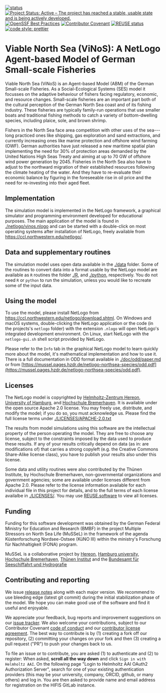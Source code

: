 <!--
SPDX-FileContributor: Carsten Lemmen <carsten.lemmen@hereon.de>
SPDX-FileCopyrightText: 2022-2023 Helmholtz-Zentrum hereon GmbH
SPDX-License-Identifier: CC0-1.0
-->

[![status](https://joss.theoj.org/papers/84a737c77c6d676d0aefbcef8974b138/status.svg)](https://joss.theoj.org/papers/84a737c77c6d676d0aefbcef8974b138)
[![Project Status: Active – The project has reached a stable, usable state and is being actively developed.](https://www.repostatus.org/badges/latest/active.svg)](https://www.repostatus.org/#active)
[![OpenSSF Best Practices](https://bestpractices.coreinfrastructure.org/projects/7240/badge)](https://bestpractices.coreinfrastructure.org/projects/7240)
[![Contributor Covenant](https://img.shields.io/badge/Contributor%20Covenant-2.1-4baaaa.svg)](./doc/contributing/code_of_conduct.md)
[![REUSE status](https://api.reuse.software/badge/github.com/fsfe/reuse-tool)](https://api.reuse.software/info/codebase.helmholtz.cloud/mussel/netlogo-northsea-species)
[![code style: prettier](https://img.shields.io/badge/code_style-prettier-ff69b4.svg?style=flat-square)](https://github.com/prettier/prettier)

<!--  [![Pipeline](https://codebase.helmholtz.cloud/mussel/netlogo-northsea-species/badges/main/pipeline.svg)](https://codebase.helmholtz.cloud/mussel/netlogo-northsea-species/-/pipelines) -->

# Viable North Sea (ViNoS): A NetLogo Agent-based Model of German Small-scale Fisheries

Viable North Sea (ViNoS) is an Agent-based Model (ABM) of the German Small-scale Fisheries. As a Social-Ecological Systems (SES) model it focusses on the adaptive behaviour of fishers facing regulatory, economic, and resource changes. Small-scale fisheries are an important part both of the cultural perception of the German North Sea coast and of its fishing industry. These fisheries are typically family-run operations that use smaller boats and traditional fishing methods to catch a variety of bottom-dwelling species, including plaice, sole, and brown shrimp.

Fishers in the North Sea face area competition with other uses of the sea---long practiced ones like shipping, gas exploration and sand extractions, and currently increasing ones like marine protection and offshore wind farming (OWF). German authorities have just released a new maritime spatial plan implementing the need for 30% of protection areas demanded by the United Nations High Seas Treaty and aiming at up to 70 GW of offshore wind power generation by 2045. Fisheries in the North Sea also have to adjust to the northward migration of their established resources following the climate heating of the water. And they have to re-evaluate their economic balance by figuring in the foreseeable rise in oil price and the need for re-investing into their aged fleet.

## Implementation

The simulation model is implemented in the NetLogo framework, a graphical simulator and programming
environment developed for educational purposes. The main application of the model is found in [./netlogo/vinos.nlogo](./netlogo/vinos.nlogo) and
can be started with a double-click on most operating systems after installation of NetLogo, freely
available from https://ccl.northwestern.edu/netlogo/.

## Data and supplementary routines

The simulation model uses open data available in the [./data](./data) folder. Some of the routines to convert
data into a format usable by the NetLogo model are available as `R` routines the folder [./R](./R), and
[./python](./python), respectively. You do not need `R` or `python` to run the simulation, unless you would like
to recreate some of the input data.

## Using the model

To use the model, please install NetLogo from https://ccl.northwestern.edu/netlogo/download.shtml. On
Windows and macOS systems, double-clicking the NetLogo application or the code (in the projects's
`netlogo` folder) with the extension `.nlogo` will open NetLogo's integrated development environment.
On Linux, start NetLogo with the `netlogo-gui.sh` shell script provided by NetLogo.

Please refer to the `Info` tab in the graphical NetLogo model to learn quickly more about the model, it's
mathematical implementation and how to use it. There is a full documentation in ODD format available in
[./doc/odd/paper.md](./doc/odd/paper.md) or from [https://mussel.pages.hzdr.de/netlogo-northsea-species/odd.pdf](https://mussel.pages.hzdr.de/netlogo-northsea-species/odd.pdf).

## Licenses

The NetLogo model is copyrighted by [Helmholtz-Zentrum Hereon](https://www.hereon.de), [University of Hamburg](https://www.uni-hamburg.de), and [Hochschule Bremerhaven](https://www.hs-bremerhaven.de). It is available under
the open source Apache 2.0 license. You may freely use, distribute, and modify the model; if you
do so, you must acknowledge us. Please find the full license terms under [./LICENSES/APACHE-2.0.txt](./LICENSES/APACHE-2.0.txt)

The results from model simulations using this software are the intellectual property of the person operating the model. They are free to choose any license, subject to the constraints imposed by the data used to produce these results. If any of your results critically depend on data (as in: are modifications of) that carries a strong copyleft (e.g. the Creative Commons Share-Alike license class), you have to publish your results also under this license.

Some data and utility routines were also contributed by the Thünen Institute, by Hochschule Bremerhaven,
non-governmental organizations and government agencies; some are available under licenses different
from Apache 2.0. Please refer to the license information available for each individual file in
this project for details, and to the full terms of each license availalbe in [./LICENSES/](./LICENSES).
You may use [REUSE.software](https://reuse.software) to view all licenses.

## Funding

Funding for this software development was obtained by the German Federal Ministry for Education
and Research (BMBF) in the project Multiple Stressors on North Sea Life (MuSSeL) in the
framework of the agenda Küstenforschung Nordsee-Ostsee (KüNO III) within the
ministry's Forschung für Nachhaltigkeit (FONA) program.

MuSSeL is a collaborative project by [Hereon](https://ror.org/03qjp1d79), [Hamburg university](https://ror.org/00g30e956), [Hochschule Bremerhaven](https://ror.org/001yqrb02), [Thünen Institut](https://ror.org/00mr84n67) and the [Bundesamt für Seeschiffahrt und Hydrografie](https://ror.org/03ycvrj88)

## Contributing and reporting

We issue [release notes](./ReleaseNotes.md) along with each major version. We recommend to use bleeding edge (latest git commit) during the initial stabilization phase of the model. We hope you can make good use of the software and find it useful and enjoyable.

We appreciate your feedback, bug reports and improvement suggestions on our [issue tracker](https://codebase.helmholtz.cloud/mussel/netlogo-northsea-species/-/issues). We also welcome your contributions, subject to our Contributor
Covenant [code of conduct](./doc/contributing/code_of_conduct.md) and our [contributor license agreement](./doc/contributing/contributing-license.md). The best way to contribute is by (1) creating a fork off our repository, (2) committing your changes on your fork and then (3) creating a pull request ("PR") to push your changes back to us.

To file an issue or to contribute, you are asked (1) to authenticate and (2) to register: When asked, **scroll all the way down** and click `Sign in with Helmholtz AAI`. On the following page "Login to Helmholtz AAI OAuth2 Authorization Server", search for one of your existing authentication providers (this may be your university, company, ORCID, github, or many others) and log in. You are then asked to provide name and email address for registration on the HIFIS GitLab instance.
